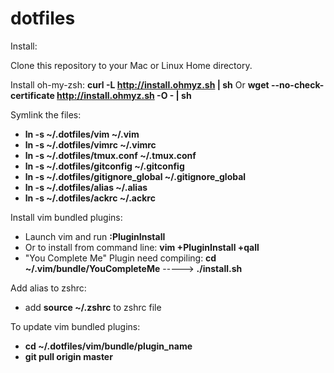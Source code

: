 dotfiles
=========
Install:

Clone this repository to your Mac or Linux Home directory.


Install oh-my-zsh:
**curl -L http://install.ohmyz.sh | sh**      Or      **wget --no-check-certificate http://install.ohmyz.sh -O - | sh**


Symlink the files:
*   **ln -s  ~/.dotfiles/vim ~/.vim**
*   **ln -s  ~/.dotfiles/vimrc ~/.vimrc**
*   **ln -s  ~/.dotfiles/tmux.conf ~/.tmux.conf**
*   **ln -s  ~/.dotfiles/gitconfig ~/.gitconfig**
*   **ln -s  ~/.dotfiles/gitignore_global ~/.gitignore_global**
*   **ln -s  ~/.dotfiles/alias ~/.alias**
*   **ln -s  ~/.dotfiles/ackrc ~/.ackrc**

Install vim bundled plugins:
*   Launch vim and run **:PluginInstall**
*   Or to install from command line: **vim +PluginInstall +qall**
*   "You Complete Me" Plugin need compiling: **cd ~/.vim/bundle/YouCompleteMe** -----> **./install.sh**


Add alias to zshrc:
*   add **source ~/.zshrc** to zshrc file


To update vim bundled plugins:
*   **cd ~/.dotfiles/vim/bundle/plugin_name**
*   **git pull origin master**







